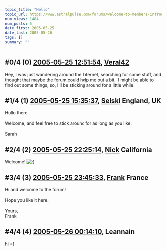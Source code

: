 ```yaml
---
topic_title: "Hello"
topic_url: https://www.astralpulse.com/forums/welcome-to-members-introductions!/hello-19034
num_views: 1484
num_posts: 5
date_first: 2005-05-25
date_last: 2005-05-26
tags: []
summary: ""
---
```


## \#0/4 (0) [2005-05-25 12:51:54](https://www.astralpulse.com/forums/index.php?msg=164107), [Veral42](https://www.astralpulse.com/forums/profile/?u=9103)  ##
<section>
Hey, I was just wandering around the Internet, searching for some stuff, and thought that maybe the forum could help me out a bit.  I might be able to find out some things, so, I'll be sticking around for a little while.
</section>

## \#1/4 (1) [2005-05-25 15:35:37](https://www.astralpulse.com/forums/index.php?msg=164131), [Selski](https://www.astralpulse.com/forums/profile/?u=6012) England, UK ##
<section>
Hullo there
<br>
<br>
Welcome, and feel free to stick around for as long as you like.
<br>
<br>
Sarah
</section>

## \#2/4 (2) [2005-05-25 22:25:14](https://www.astralpulse.com/forums/index.php?msg=164187), [Nick](https://www.astralpulse.com/forums/profile/?u=2080) California ##
<section>
Welcome!
<img alt=":)" class="smiley" src="https://www.astralpulse.com/forums/Smileys/fugue/smiley.png" title="Smiley"/>
</section>

## \#3/4 (3) [2005-05-25 23:45:33](https://www.astralpulse.com/forums/index.php?msg=164194), [Frank](https://www.astralpulse.com/forums/profile/?u=359) France ##
<section>
Hi and welcome to the forum!
<br>
<br>
Hope you like it here.
<br>
<br>
Yours,
<br>
Frank
</section>

## \#4/4 (4) [2005-05-26 00:14:10](https://www.astralpulse.com/forums/index.php?msg=164198), Leannain  ##
<section>
hi =]
</section>